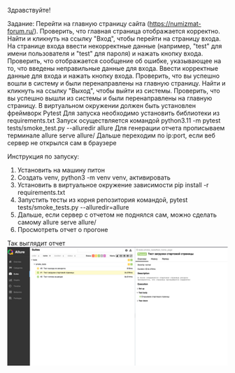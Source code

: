 
Здравствуйте!


Задание:
Перейти на главную страницу сайта  (https://numizmat-forum.ru/).
Проверить, что главная страница отображается корректно.
Найти и кликнуть на ссылку "Вход", чтобы перейти на страницу входа.
На странице входа ввести некорректные данные (например, "test" для имени пользователя и "test" для пароля) и нажать кнопку входа.
Проверить, что отображается сообщение об ошибке, указывающее на то, что введены неправильные данные для входа.
Ввести корректные данные для входа и нажать кнопку входа.
Проверить, что вы успешно вошли в систему и были перенаправлены на главную страницу.
Найти и кликнуть на ссылку "Выход", чтобы выйти из системы.
Проверить, что вы успешно вышли из системы и были перенаправлены на главную страницу.
В виртуальном окружении должен быть установлен фреймворк Pytest
Для запуска необходимо установить библиотеки из requirements.txt
Запуск осуществляется командой python3.11 -m pytest tests/smoke_test.py --alluredir allure
Для генерации отчета прописываем терминале allure serve allure/
Дальше переходим по ip:port, если веб сервер не открылся сам в браузере


Инструкция по запуску:
1. Установить на машину питон 
2. Создать venv, python3 -m venv venv, активировать
3. Установить в виртуальное окружение зависимости pip install -r requirements.txt
4. Запустить тесты из корня репозитория командой, pytest tests/smoke_tests.py --alluredir=allure
5. Дальше, если сервер с отчетом не поднялся сам, можно сделать самому allure serve allure/
6. Просмотреть отчет о прогоне


Так выглядит отчет
![](img.png)
